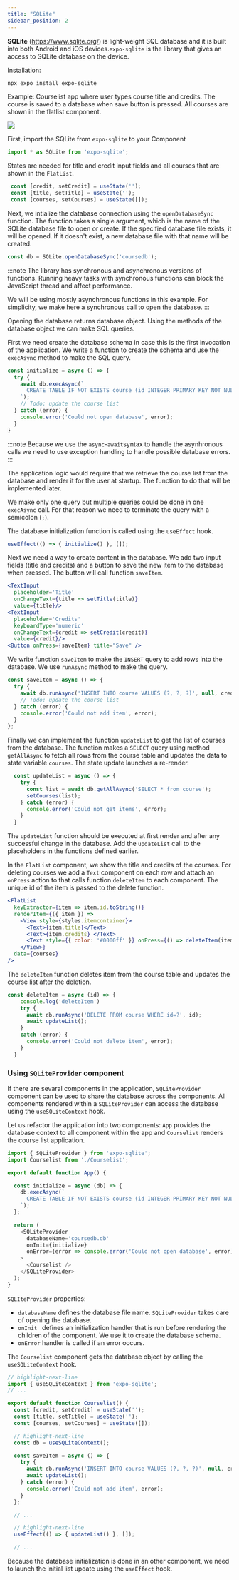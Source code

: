 ```yaml
---
title: "SQLite"
sidebar_position: 2
---
```

**SQLite**  (https://www.sqlite.org/) is light-weight SQL database and it is built into both Android and iOS devices.`expo-sqlite` is the library that gives an access to SQLite database on the device.

Installation:
```bash
npx expo install expo-sqlite 
```

Example: Courselist app where user types course title and credits. The course is saved to a database when save button is pressed. All courses are shown in the flatlist component.

![](img/courselist.png)

First, import the SQLite from `expo-sqlite` to your Component
```js
import * as SQLite from 'expo-sqlite';
```
States are needed for title and credit input fields and all courses that are shown in the `FlatList`.

```js
 const [credit, setCredit] = useState('');
 const [title, setTitle] = useState('');
 const [courses, setCourses] = useState([]);
```
Next, we intialize the database connection using the `openDatabaseSync` function.  The function takes a single argument, which is the name of the SQLite database file to open or create. If the specified database file exists, it will be opened. If it doesn't exist, a new database file with that name will be created.

```js
const db = SQLite.openDatabaseSync('coursedb');
```

:::note
  The library has synchronous and asynchronous versions of functions. Running heavy tasks with synchronous functions can block the JavaScript thread and affect performance.

  We will be using mostly asynchronous functions in this example. For simplicity, we make here a synchronous call to open the database.
:::

Opening the database returns database object. Using the methods of the database object we can make SQL queries. 

First we need create the database schema in case this is the first invocation of the application. We write a function to create the schema and use the `execAsync` method to make the SQL query.

```js
const initialize = async () => {
  try {
    await db.execAsync(`
      CREATE TABLE IF NOT EXISTS course (id INTEGER PRIMARY KEY NOT NULL, credits INT, title TEXT);
    `);
    // Todo: update the course list
  } catch (error) {
    console.error('Could not open database', error);
  }
}
```
:::note
  Because we use the `async`-`await`syntax to handle the asynhronous calls we need to use exception handling to handle possible database errors. 
:::

The application logic would require that we retrieve the course list from the database and render it for the user at startup. The function to do that will be implemented later. 

We make only one query but multiple queries could be done in one `execAsync` call. For that reason we need to terminate the query with a semicolon (`;`).

The database initialization function is called using the `useEffect` hook. 

```js
useEffect(() => { initialize() }, []);
```
Next we need a way to create content in the database. We add two input fields (title and credits) and a button to save the new item to the database when pressed. The button will call function `saveItem`.

```jsx
<TextInput 
  placeholder='Title' 
  onChangeText={title => setTitle(title)}
  value={title}/> 
<TextInput 
  placeholder='Credits' 
  keyboardType='numeric' 
  onChangeText={credit => setCredit(credit)}
  value={credit}/> 
<Button onPress={saveItem} title="Save" />
```
We write function `saveItem` to make the `INSERT` query to add rows into the database. We use `runAsync` method to make the query. 

```js
const saveItem = async () => {
  try {
    await db.runAsync('INSERT INTO course VALUES (?, ?, ?)', null, credit, title);
    // Todo: update the course list
  } catch (error) {
    console.error('Could not add item', error);
  }
};
```

Finally we can implement the function `updateList` to get the list of courses from the database. The function makes a `SELECT` query using method `getAllAsync` to fetch all rows from the course table and updates the data to state variable `courses`. The state update launches a re-render.

```js
  const updateList = async () => {
    try {
      const list = await db.getAllAsync('SELECT * from course');
      setCourses(list);
    } catch (error) {
      console.error('Could not get items', error);
    }
  }
```

The `updateList` function should be executed at first render and after any successful change in the database. Add the `updateList` call to the placeholders in the functions defined earlier.

In the `FlatList` component, we show the title and credits of the courses. For deleting courses we add a `Text` component on each row and attach an `onPress` action to that calls function `deleteItem` to each component. The unique id of the item is passed to the delete function.

```jsx
<FlatList
  keyExtractor={item => item.id.toString()}
  renderItem={({ item }) =>
    <View style={styles.itemcontainer}>
      <Text>{item.title}</Text>
      <Text>{item.credits} </Text>
      <Text style={{ color: '#0000ff' }} onPress={() => deleteItem(item.id)}>done</Text>
    </View>}
  data={courses}
/>
```

The `deleteItem` function deletes item from the course table and updates the course list after the deletion.

```js
const deleteItem = async (id) => {
    console.log('deleteItem')
    try {
      await db.runAsync('DELETE FROM course WHERE id=?', id);
      await updateList();
    }
    catch (error) {
      console.error('Could not delete item', error);
    }
  }
```

### Using `SQLiteProvider` component

If there are sevaral components in the application, `SQLiteProvider` component can be used to share the database across the components. All components rendered within a `SQLiteProvider` can access the database using the `useSQLiteContext` hook.

Let us refactor the application into two components: `App` provides the database context to all component within the app and `Courselist` renders the course list application.

```js title="App.jsx"
import { SQLiteProvider } from 'expo-sqlite';
import Courselist from './Courselist';

export default function App() {

  const initialize = async (db) => {
    db.execAsync(`
      CREATE TABLE IF NOT EXISTS course (id INTEGER PRIMARY KEY NOT NULL, credits INT, title TEXT);
    `);
  };

  return (
    <SQLiteProvider
      databaseName='coursedb.db'
      onInit={initialize}
      onError={error => console.error('Could not open database', error)}
    >
      <Courselist />
    </SQLiteProvider>
  );
}
```

`SQLIteProvider` properties:
- `databaseName` defines the database file name. `SQLiteProvider` takes care of opening the database. 
- `onInit ` defines an initialization handler that is run before rendering the children of the component. We use it to create the database schema.
- `onError` handler is called if an error occurs.

The `Courselist` component gets the database object by calling the `useSQLiteContext` hook. 

```js title="Courselist.jsx"
// highlight-next-line
import { useSQLiteContext } from 'expo-sqlite';
// ...

export default function Courselist() {
  const [credit, setCredit] = useState('');
  const [title, setTitle] = useState('');
  const [courses, setCourses] = useState([]);

  // highlight-next-line
  const db = useSQLiteContext();

  const saveItem = async () => {
    try {
      await db.runAsync('INSERT INTO course VALUES (?, ?, ?)', null, credit, title);
      await updateList();
    } catch (error) {
      console.error('Could not add item', error);
    }
  };

  // ...

  // highlight-next-line
  useEffect(() => { updateList() }, []);

  // ...
```
Because the database initialization is done in an other component, we need to launch the initial list update using the `useEffect` hook.